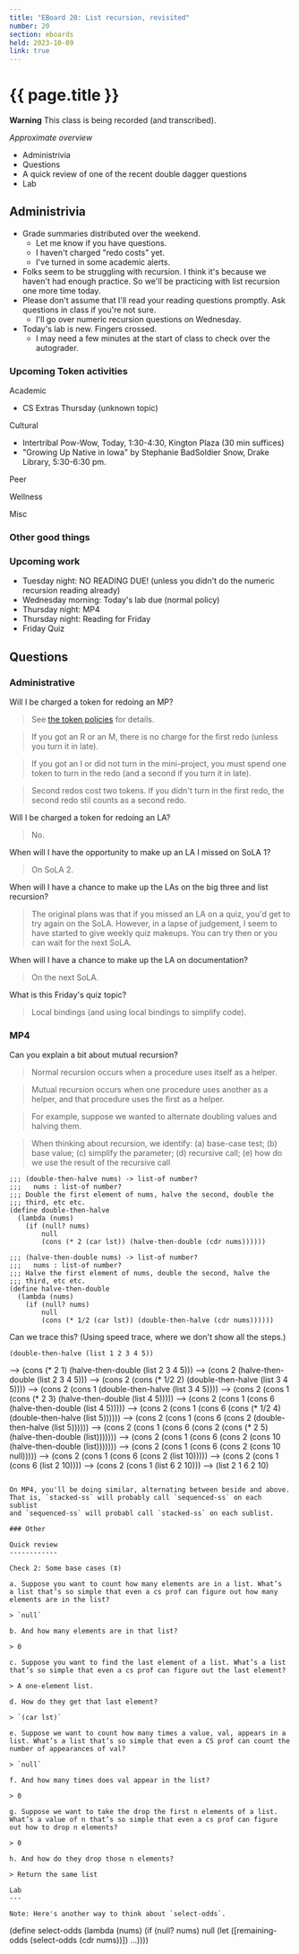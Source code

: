 ```yaml
---
title: "EBoard 20: List recursion, revisited"
number: 20
section: eboards
held: 2023-10-09
link: true
---
```

# {{ page.title }}

**Warning** This class is being recorded (and transcribed).

_Approximate overview_

* Administrivia
* Questions
* A quick review of one of the recent double dagger questions
* Lab

Administrivia
-------------

* Grade summaries distributed over the weekend.  
    * Let me know if you have questions.
    * I haven't charged "redo costs" yet.
    * I've turned in some academic alerts.
* Folks seem to be struggling with recursion.  I think it's because we
  haven't had enough practice.  So we'll be practicing with list recursion
  one more time today.
* Please don't assume that I'll read your reading questions promptly.  Ask
  questions in class if you're not sure.
    * I'll go over numeric recursion questions on Wednesday.
* Today's lab is new.  Fingers crossed.
    * I may need a few minutes at the start of class to check over the
      autograder.

### Upcoming Token activities

Academic

* CS Extras Thursday (unknown topic)

Cultural

* Intertribal Pow-Wow, Today, 1:30-4:30, Kington Plaza (30 min suffices)
* "Growing Up Native in Iowa" by Stephanie BadSoldier Snow, Drake Library,
  5:30-6:30 pm.

Peer

Wellness

Misc

### Other good things

### Upcoming work

* Tuesday night: NO READING DUE! (unless you didn't do the numeric recursion
  reading already)
* Wednesday morning: Today's lab due (normal policy)
* Thursday night: MP4
* Thursday night: Reading for Friday
* Friday Quiz

Questions
---------

### Administrative

Will I be charged a token for redoing an MP?

> See [the token policies](https://rebelsky.cs.grinnell.edu/Courses/CSC151/2023Fa/handouts/tokens) for details.

> If you got an R or an M, there is no charge for the first redo
  (unless you turn it in late).

> If you got an I or did not turn in the mini-project, you must
  spend one token to turn in the redo (and a second if you turn it
  in late).

> Second redos cost two tokens.  If you didn't turn in the first
  redo, the second redo stil counts as a second redo.

Will I be charged a token for redoing an LA?

> No.

When will I have the opportunity to make up an LA I missed on SoLA 1?

> On SoLA 2.

When will I have a chance to make up the LAs on the big three and list
recursion?

> The original plans was that if you missed an LA on a quiz, you'd get to
  try again on the SoLA.  However, in a lapse of judgement, I seem to 
  have started to give weekly quiz makeups.  You can try then or you can
  wait for the next SoLA.

When will I have a chance to make up the LA on documentation?

> On the next SoLA.

What is this Friday's quiz topic?

> Local bindings (and using local bindings to simplify code).

### MP4

Can you explain a bit about mutual recursion?

> Normal recursion occurs when a procedure uses itself as a helper.

> Mutual recursion occurs when one procedure uses another as a helper,
  and that procedure uses the first as a helper.

> For example, suppose we wanted to alternate doubling values and halving
  them.

> When thinking about recursion, we identify: (a) base-case test;
  (b) base value; (c) simplify the parameter; (d) recursive call; 
  (e) how do we use the result of the recursive call

```
;;; (double-then-halve nums) -> list-of number?
;;;   nums : list-of number?
;;; Double the first element of nums, halve the second, double the
;;; third, etc etc.
(define double-then-halve
  (lambda (nums)
    (if (null? nums)
        null
        (cons (* 2 (car lst)) (halve-then-double (cdr nums))))))

;;; (halve-then-double nums) -> list-of number?
;;;   nums : list-of number?
;;; Halve the first element of nums, double the second, halve the
;;; third, etc etc.
(define halve-then-double
  (lambda (nums)
    (if (null? nums)
        null
        (cons (* 1/2 (car lst)) (double-then-halve (cdr nums))))))
```

Can we trace this?  (Using speed trace, where we don't show all the steps.)

    (double-then-halve (list 1 2 3 4 5))
--> (cons (* 2 1) (halve-then-double (list 2 3 4 5)))
--> (cons 2 (halve-then-double (list 2 3 4 5)))
--> (cons 2 (cons (* 1/2 2) (double-then-halve (list 3 4 5))))
--> (cons 2 (cons 1 (double-then-halve (list 3 4 5))))
--> (cons 2 (cons 1 (cons (* 2 3) (halve-then-double (list 4 5)))))
--> (cons 2 (cons 1 (cons 6 (halve-then-double (list 4 5)))))
--> (cons 2 (cons 1 (cons 6 (cons (* 1/2 4) (double-then-halve (list 5))))))
--> (cons 2 (cons 1 (cons 6 (cons 2 (double-then-halve (list 5))))))
--> (cons 2 (cons 1 (cons 6 (cons 2 (cons (* 2 5) (halve-then-double (list)))))))
--> (cons 2 (cons 1 (cons 6 (cons 2 (cons 10 (halve-then-double (list)))))))
--> (cons 2 (cons 1 (cons 6 (cons 2 (cons 10 null)))))
--> (cons 2 (cons 1 (cons 6 (cons 2 (list 10)))))
--> (cons 2 (cons 1 (cons 6 (list 2 10))))
--> (cons 2 (cons 1 (list 6 2 10)))
--> (list 2 1 6 2 10)
```

On MP4, you'll be doing similar, alternating between beside and above.
That is, `stacked-ss` will probably call `sequenced-ss` on each sublist
and `sequenced-ss` will probabl call `stacked-ss` on each sublist.

### Other

Quick review
------------

Check 2: Some base cases (‡)

a. Suppose you want to count how many elements are in a list. What’s
a list that’s so simple that even a cs prof can figure out how many
elements are in the list?

> `null`

b. And how many elements are in that list?

> 0

c. Suppose you want to find the last element of a list. What’s a list that’s so simple that even a cs prof can figure out the last element?

> A one-element list.

d. How do they get that last element?

> `(car lst)`

e. Suppose we want to count how many times a value, val, appears in a list. What’s a list that’s so simple that even a CS prof can count the number of appearances of val?

> `null`

f. And how many times does val appear in the list?

> 0

g. Suppose we want to take the drop the first n elements of a list. What’s a value of n that’s so simple that even a cs prof can figure out how to drop n elements?

> 0

h. And how do they drop those n elements?

> Return the same list

Lab
---

Note: Here's another way to think about `select-odds`.

```
(define select-odds
  (lambda (nums)
    (if (null? nums)
        null
        (let ([remaining-odds (select-odds (cdr nums))])
          ...))))
```
